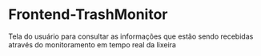 # Frontend-TrashMonitor
Tela do usuário para consultar as informações que estão sendo recebidas através do monitoramento em tempo real da lixeira
